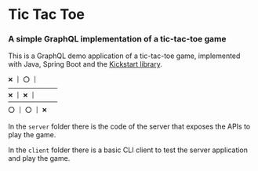 # Tic Tac Toe

### A simple GraphQL implementation of a tic-tac-toe game

This is a GraphQL demo application of a tic-tac-toe game, implemented with Java, 
Spring Boot and the [Kickstart library](https://www.graphql-java-kickstart.com/). 

```
❌ │ ⭕ │ 
──────────────
❌ │ ❌ │ 
──────────────
⭕ │ ⭕ │ ❌ 
```

In the ```server``` folder there is the code of the server that exposes 
the APIs to play the game.

In the ```client``` folder there is a basic CLI client to test the server 
application and play the game.
